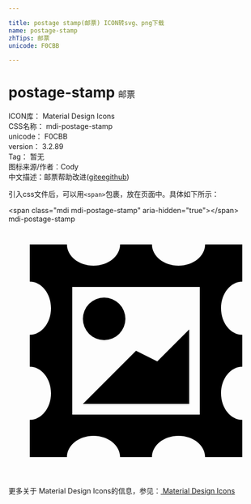 ```yaml
---

title: postage stamp(邮票) ICON转svg、png下载
name: postage-stamp
zhTips: 邮票
unicode: F0CBB

---
```


# postage-stamp  <small style="font-size: 60%;font-weight: 100">邮票</small>


<div class="detail-page">
<p>
<span>
ICON库：
<span class="badge-secondary badge">Material Design Icons</span> 
</span>
<br/>
<span>
CSS名称：
<span class="badge-secondary badge">mdi-postage-stamp</span> 
</span>
<br/>
<span>
unicode：
<span class="badge-secondary badge">F0CBB</span> 
</span>
<br/>
<span>
version：
<span class="badge-secondary badge">3.2.89</span> 
</span>
<br/>
<span>Tag：
<span class="badge-light badge">暂无</span>
</span>
<br/>
<span>图标来源/作者：<span class="badge-light badge">Cody</span></span> 
<br/>
<span class="zh-detail">中文描述：<span class="badge-primary badge">邮票</span><span class="help-link"><span>帮助改进</span>(<a href="https://gitee.com/liuwave/icon-helper/edit/master/json/material/postage-stamp.json" target="_blank" rel="noopener noreferrer">gitee</a><a href="https://github.com/liuwave/icon-helper/edit/master/json/material/postage-stamp.json" target="_blank" rel="noopener noreferrer">github</a></span>)</span><br/>
</p>
</div>
<div class="alert alert-dark">
  <i class="mdi mdi-postage-stamp mdi-48px"></i>
  <i class="mdi mdi-postage-stamp mdi-36px"></i>
  <i class="mdi mdi-postage-stamp mdi-24px"></i>
  <i class="mdi mdi-postage-stamp mdi-18px"></i>
</div>
<div>
  <p>引入css文件后，可以用<code>&lt;span&gt;</code>包裹，放在页面中。具体如下所示：    
  </p>
  <div class="alert alert-primary" style="font-size: 14px">
    &lt;span class="mdi mdi-postage-stamp" aria-hidden="true"&gt;&lt;/span&gt;
    <copy-btn content='<span class="mdi mdi-postage-stamp" aria-hidden="true"></span>'></copy-btn>
  </div>
  <div class="alert alert-secondary">
    <i class="mdi mdi-postage-stamp"
    style="font-size: 24px"
    aria-hidden="true"></i> mdi-postage-stamp
    <copy-btn content="mdi-postage-stamp" btn-title="复制图标名称"></copy-btn>
  </div>
</div>
<div id="svg" class="svg-wrap">
<svg xmlns="http://www.w3.org/2000/svg" viewBox="0 0 24 24"><path d="M2,2V5.5C3.1,5.5 4,6.62 4,8C4,9.38 3.1,10.5 2,10.5V13.5C3.1,13.5 4,14.62 4,16C4,17.38 3.1,18.5 2,18.5V22H5.5C5.5,20.9 6.62,20 8,20C9.38,20 10.5,20.9 10.5,22H13.5C13.5,20.9 14.62,20 16,20C17.38,20 18.5,20.9 18.5,22H22V18.5C20.9,18.5 20,17.38 20,16V16C20,14.62 20.9,13.5 22,13.5V10.5C20.9,10.5 20,9.38 20,8V8C20,6.62 20.9,5.5 22,5.5V2H18.5C18.5,3.1 17.38,4 16,4C14.62,4 13.5,3.1 13.5,2H10.5C10.5,3.1 9.38,4 8,4C6.62,4 5.5,3.1 5.5,2H2M6,6H18V18H6V6M9,7A2,2 0 0,0 7,9A2,2 0 0,0 9,11A2,2 0 0,0 11,9A2,2 0 0,0 9,7M17,10L14,13L12,12L7,17H17V10Z" /></svg>
</div>
<detail full-name='mdi-postage-stamp'></detail>
    
<div><p>更多关于 Material Design Icons的信息，参见：<a target="_blank" href="https://iconhelper.cn/material.html"> Material Design Icons</a>
</p></div>
